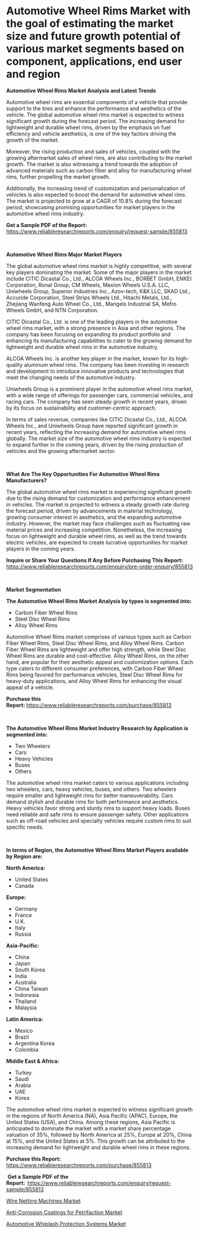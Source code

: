 <p><h1>Automotive Wheel Rims Market with the goal of estimating the market size and future growth potential of various market segments based on component, applications, end user and region</h1></p><p><strong>Automotive Wheel Rims Market Analysis and Latest Trends</strong></p>
<p><p>Automotive wheel rims are essential components of a vehicle that provide support to the tires and enhance the performance and aesthetics of the vehicle. The global automotive wheel rims market is expected to witness significant growth during the forecast period. The increasing demand for lightweight and durable wheel rims, driven by the emphasis on fuel efficiency and vehicle aesthetics, is one of the key factors driving the growth of the market.</p><p>Moreover, the rising production and sales of vehicles, coupled with the growing aftermarket sales of wheel rims, are also contributing to the market growth. The market is also witnessing a trend towards the adoption of advanced materials such as carbon fiber and alloy for manufacturing wheel rims, further propelling the market growth.</p><p>Additionally, the increasing trend of customization and personalization of vehicles is also expected to boost the demand for automotive wheel rims. The market is projected to grow at a CAGR of 10.8% during the forecast period, showcasing promising opportunities for market players in the automotive wheel rims industry.</p></p>
<p><strong>Get a Sample PDF of the Report:&nbsp;</strong> <a href="https://www.reliableresearchreports.com/enquiry/request-sample/855813">https://www.reliableresearchreports.com/enquiry/request-sample/855813</a></p>
<p>&nbsp;</p>
<p><strong>Automotive Wheel Rims Major Market Players</strong></p>
<p><p>The global automotive wheel rims market is highly competitive, with several key players dominating the market. Some of the major players in the market include CITIC Dicastal Co., Ltd., ALCOA Wheels Inc., BORBET GmbH, ENKEI Corporation, Ronal Group, CM Wheels, Maxion Wheels U.S.A. LLC, Uniwheels Group, Superior Industries Inc., Azov-tech, K&K LLC, SKAD Ltd., Accuride Corporation, Steel Strips Wheels Ltd., Hitachi Metals, Ltd., Zhejiang Wanfeng Auto Wheel Co., Ltd., Mangels Industrial SA, Mefro Wheels GmbH, and NTN Corporation.</p><p>CITIC Dicastal Co., Ltd. is one of the leading players in the automotive wheel rims market, with a strong presence in Asia and other regions. The company has been focusing on expanding its product portfolio and enhancing its manufacturing capabilities to cater to the growing demand for lightweight and durable wheel rims in the automotive industry.</p><p>ALCOA Wheels Inc. is another key player in the market, known for its high-quality aluminum wheel rims. The company has been investing in research and development to introduce innovative products and technologies that meet the changing needs of the automotive industry.</p><p>Uniwheels Group is a prominent player in the automotive wheel rims market, with a wide range of offerings for passenger cars, commercial vehicles, and racing cars. The company has seen steady growth in recent years, driven by its focus on sustainability and customer-centric approach.</p><p>In terms of sales revenue, companies like CITIC Dicastal Co., Ltd., ALCOA Wheels Inc., and Uniwheels Group have reported significant growth in recent years, reflecting the increasing demand for automotive wheel rims globally. The market size of the automotive wheel rims industry is expected to expand further in the coming years, driven by the rising production of vehicles and the growing aftermarket sector.</p></p>
<p>&nbsp;</p>
<p><strong>What Are The Key Opportunities For Automotive Wheel Rims Manufacturers?</strong></p>
<p><p>The global automotive wheel rims market is experiencing significant growth due to the rising demand for customization and performance enhancement in vehicles. The market is projected to witness a steady growth rate during the forecast period, driven by advancements in material technology, growing consumer interest in aesthetics, and the expanding automotive industry. However, the market may face challenges such as fluctuating raw material prices and increasing competition. Nonetheless, the increasing focus on lightweight and durable wheel rims, as well as the trend towards electric vehicles, are expected to create lucrative opportunities for market players in the coming years.</p></p>
<p><strong>Inquire or Share Your Questions If Any Before Purchasing This Report:</strong> <a href="https://www.reliableresearchreports.com/enquiry/pre-order-enquiry/855813">https://www.reliableresearchreports.com/enquiry/pre-order-enquiry/855813</a></p>
<p>&nbsp;</p>
<p><strong>Market Segmentation</strong></p>
<p><strong>The Automotive Wheel Rims Market Analysis by types is segmented into:</strong></p>
<p><ul><li>Carbon Fiber Wheel Rims</li><li>Steel Disc Wheel Rims</li><li>Alloy Wheel Rims</li></ul></p>
<p><p>Automotive Wheel Rims market comprises of various types such as Carbon Fiber Wheel Rims, Steel Disc Wheel Rims, and Alloy Wheel Rims. Carbon Fiber Wheel Rims are lightweight and offer high strength, while Steel Disc Wheel Rims are durable and cost-effective. Alloy Wheel Rims, on the other hand, are popular for their aesthetic appeal and customization options. Each type caters to different consumer preferences, with Carbon Fiber Wheel Rims being favored for performance vehicles, Steel Disc Wheel Rims for heavy-duty applications, and Alloy Wheel Rims for enhancing the visual appeal of a vehicle.</p></p>
<p><strong>Purchase this Report:&nbsp;</strong><a href="https://www.reliableresearchreports.com/purchase/855813">https://www.reliableresearchreports.com/purchase/855813</a></p>
<p>&nbsp;</p>
<p><strong>The Automotive Wheel Rims Market Industry Research by Application is segmented into:</strong></p>
<p><ul><li>Two Wheelers</li><li>Cars</li><li>Heavy Vehicles</li><li>Buses</li><li>Others</li></ul></p>
<p><p>The automotive wheel rims market caters to various applications including two wheelers, cars, heavy vehicles, buses, and others. Two wheelers require smaller and lightweight rims for better maneuverability. Cars demand stylish and durable rims for both performance and aesthetics. Heavy vehicles favor strong and sturdy rims to support heavy loads. Buses need reliable and safe rims to ensure passenger safety. Other applications such as off-road vehicles and specialty vehicles require custom rims to suit specific needs.</p></p>
<p>&nbsp;</p>
<p><strong>In terms of Region, the Automotive Wheel Rims Market Players available by Region are:</strong></p>
<p>
    <p> <strong> North America: </strong>
        <ul>
            <li>United States</li>
            <li>Canada</li>
        </ul>
        </p> 
    <p> <strong> Europe: </strong>
        <ul>
            <li>Germany</li>
            <li>France</li>
            <li>U.K.</li>
            <li>Italy</li>
            <li>Russia</li>
        </ul>
        </p> 
    <p> <strong> Asia-Pacific: </strong>
        <ul>
            <li>China</li>
            <li>Japan</li>
            <li>South Korea</li>
            <li>India</li>
            <li>Australia</li>
            <li>China Taiwan</li>
            <li>Indonesia</li>
            <li>Thailand</li>
            <li>Malaysia</li>
        </ul>
        </p> 
    <p> <strong> Latin America: </strong>
        <ul>
            <li>Mexico</li>
            <li>Brazil</li>
            <li>Argentina Korea</li>
            <li>Colombia</li>
        </ul>
        </p> 
    <p> <strong> Middle East & Africa: </strong>
        <ul>
            <li>Turkey</li>
            <li>Saudi</li>
            <li>Arabia</li>
            <li>UAE</li>
            <li>Korea</li>
        </ul>
    </p>
    </p>
<p><p>The automotive wheel rims market is expected to witness significant growth in the regions of North America (NA), Asia Pacific (APAC), Europe, the United States (USA), and China. Among these regions, Asia Pacific is anticipated to dominate the market with a market share percentage valuation of 35%, followed by North America at 25%, Europe at 20%, China at 15%, and the United States at 5%. This growth can be attributed to the increasing demand for lightweight and durable wheel rims in these regions.</p></p>
<p><strong>Purchase this Report: </strong><a href="https://www.reliableresearchreports.com/purchase/855813">https://www.reliableresearchreports.com/purchase/855813</a></p>
<p>&nbsp;<strong>Get a Sample PDF of the Report:&nbsp;&nbsp;</strong><a href="https://www.reliableresearchreports.com/enquiry/request-sample/855813">https://www.reliableresearchreports.com/enquiry/request-sample/855813</a></p>
<p><strong></strong></p>
<p><p><a href="https://view.publitas.com/reportprime-1/wire-netting-machines-market-research-report-unlocks-analysis-on-the-market-financial-status-market-size-and-market-revenue-upto-2030/">Wire Netting Machines Market</a></p><p><a href="https://view.publitas.com/reportprime-1/anti-corrosion-coatings-for-petrifaction-market-research-report-provides-thorough-industry-overview-which-offers-an-in-depth-analysis-of-product-trends-and-new-market-divisions/">Anti-Corrosion Coatings for Petrifaction Market</a></p><p><a href="https://view.publitas.com/reportprime-1/decoding-the-automotive-whiplash-protection-systems-market-a-deep-dive-into-the-latest-market-trends-market-segmentation-and-competitive-analysis/">Automotive Whiplash Protection Systems Market</a></p></p>